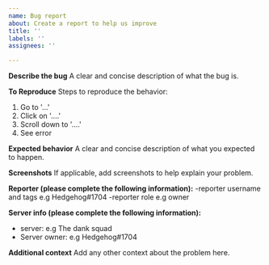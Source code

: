 ```yaml
---
name: Bug report
about: Create a report to help us improve
title: ''
labels: ''
assignees: ''

---
```


**Describe the bug**
A clear and concise description of what the bug is.

**To Reproduce**
Steps to reproduce the behavior:
1. Go to '...'
2. Click on '....'
3. Scroll down to '....'
4. See error

**Expected behavior**
A clear and concise description of what you expected to happen.

**Screenshots**
If applicable, add screenshots to help explain your problem.

**Reporter (please complete the following information):**
-reporter username and tags e.g Hedgehog#1704
-reporter role e.g owner

**Server info (please complete the following information):**
 - server: e.g The dank squad
 - Server owner: e.g Hedgehog#1704

**Additional context**
Add any other context about the problem here.
